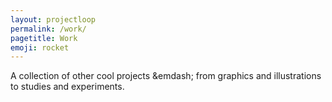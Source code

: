```yaml
---
layout: projectloop
permalink: /work/
pagetitle: Work
emoji: rocket
---
```

A collection of other cool projects &emdash; from graphics and illustrations to studies and experiments. 
